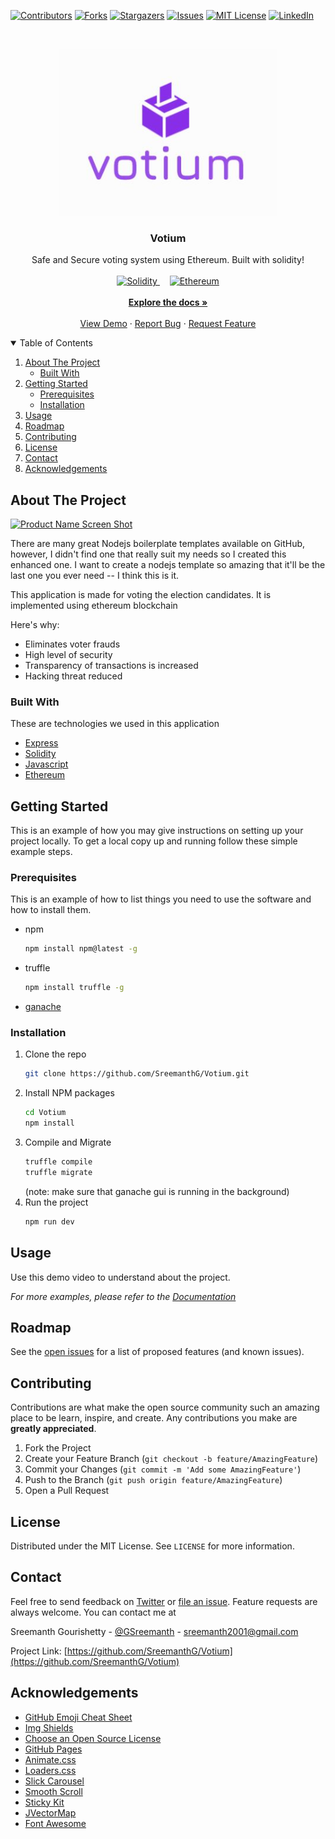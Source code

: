 
[![Contributors][contributors-shield]][contributors-url]
[![Forks][forks-shield]][forks-url]
[![Stargazers][stars-shield]][stars-url]
[![Issues][issues-shield]][issues-url]
[![MIT License][license-shield]][license-url]
[![LinkedIn][linkedin-shield]][linkedin-url]

<!-- PROJECT LOGO -->
<br />
<p align="center">
  <a href="/">
    <img alt="Votium" title="Votium" src="logo.JPG" width="350">
  </a>

  <h3 align="center">Votium</h3>

  <p align="center">
    Safe and Secure voting system using Ethereum. Built with solidity!
    <br />
      <br />
    <a href="https://docs.soliditylang.org/en/v0.8.3/" >
      <img alt="Solidity" title="Solidity" src="https://miro.medium.com/max/596/0*JJsN4KUuwBRwI0yv.png" height="50px">
    </a>
    &nbsp;&nbsp;&nbsp;
    <a href="https://ethereum.org/en/">
      <img alt="Ethereum" title="Ethereum" src="https://ethereum.org/static/a110735dade3f354a46fc2446cd52476/1d713/eth-home-icon.png" height="50px">
    </a>
    <br />
      <br />
    <a href="https://github.com/sreemanthg/Votium"><strong>Explore the docs »</strong></a>
    <br />
    <br />
    <a href="https://github.com/SreemanthG/Votium">View Demo</a>
    ·
    <a href="https://github.com/SreemanthG/Votium/issues">Report Bug</a>
    ·
    <a href="https://github.com/SreemanthG/Votium/issues">Request Feature</a>
  </p>
</p>



<!-- TABLE OF CONTENTS -->
<details open="open">
  <summary>Table of Contents</summary>
  <ol>
    <li>
      <a href="#about-the-project">About The Project</a>
      <ul>
        <li><a href="#built-with">Built With</a></li>
      </ul>
    </li>
    <li>
      <a href="#getting-started">Getting Started</a>
      <ul>
        <li><a href="#prerequisites">Prerequisites</a></li>
        <li><a href="#installation">Installation</a></li>
      </ul>
    </li>
    <li><a href="#usage">Usage</a></li>
    <li><a href="#roadmap">Roadmap</a></li>
    <li><a href="#contributing">Contributing</a></li>
    <li><a href="#license">License</a></li>
    <li><a href="#contact">Contact</a></li>
    <li><a href="#acknowledgements">Acknowledgements</a></li>
  </ol>
</details>



<!-- ABOUT THE PROJECT -->
## About The Project

[![Product Name Screen Shot][product-screenshot]](https://github.com/SreemanthG/Votium/blob/master/assets/s2.png)

<!-- <p align="center"><img src="https://assets.justinmind.com/wp-content/uploads/2018/02/what-is-screen-mockup-header.png" alt="Logo"></p> -->
There are many great Nodejs boilerplate templates available on GitHub, however, I didn't find one that really suit my needs so I created this enhanced one. I want to create a nodejs template so amazing that it'll be the last one you ever need -- I think this is it.

This application is made for voting the election candidates. It is implemented using ethereum blockchain 

Here's why:
* Eliminates voter frauds
* High level of security
* Transparency of transactions is increased
* Hacking threat reduced


### Built With

These are technologies we used in this application
* [Express](https://getbootstrap.com)
* [Solidity](https://jquery.com)
* [Javascript](https://laravel.com)
* [Ethereum](https://laravel.com)


<!-- GETTING STARTED -->
## Getting Started

This is an example of how you may give instructions on setting up your project locally.
To get a local copy up and running follow these simple example steps.

### Prerequisites

This is an example of how to list things you need to use the software and how to install them.
* npm
  ```sh
  npm install npm@latest -g
  ```
* truffle
  ```sh
  npm install truffle -g
  ```
* [ganache](https://www.trufflesuite.com/ganache)
  

 

### Installation

1. Clone the repo
   ```sh
   git clone https://github.com/SreemanthG/Votium.git
   ```
2. Install NPM packages
   ```sh
   cd Votium
   npm install
   ```
3. Compile and Migrate
   ```sh
   truffle compile
   truffle migrate
   ```
   (note: make sure that ganache gui is running in the background)
4. Run the project
   ```sh
   npm run dev
   ```


<!-- USAGE EXAMPLES -->
## Usage

Use this demo video to understand about the project.

_For more examples, please refer to the [Documentation](https://example.com)_



<!-- ROADMAP -->
## Roadmap

See the [open issues](https://github.com/sreemanthg/node-boilerplate-template/issues) for a list of proposed features (and known issues).



<!-- CONTRIBUTING -->
## Contributing

Contributions are what make the open source community such an amazing place to be learn, inspire, and create. Any contributions you make are **greatly appreciated**.

1. Fork the Project
2. Create your Feature Branch (`git checkout -b feature/AmazingFeature`)
3. Commit your Changes (`git commit -m 'Add some AmazingFeature'`)
4. Push to the Branch (`git push origin feature/AmazingFeature`)
5. Open a Pull Request



<!-- LICENSE -->
## License

Distributed under the MIT License. See `LICENSE` for more information.



<!-- CONTACT -->
## Contact
Feel free to send feedback on [Twitter](https://twitter.com/GSreemanth) or [file an issue](https://github.com/SreemanthG/meetings-api-appointy/issues/new). Feature requests are always welcome. You can contact me at 

Sreemanth Gourishetty - [@GSreemanth](https://twitter.com/GSreemanth) - sreemanth2001@gmail.com

Project Link: [https://github.com/SreemanthG/Votium](https://github.com/SreemanthG/Votium)



<!-- ACKNOWLEDGEMENTS -->
## Acknowledgements
* [GitHub Emoji Cheat Sheet](https://www.webpagefx.com/tools/emoji-cheat-sheet)
* [Img Shields](https://shields.io)
* [Choose an Open Source License](https://choosealicense.com)
* [GitHub Pages](https://pages.github.com)
* [Animate.css](https://daneden.github.io/animate.css)
* [Loaders.css](https://connoratherton.com/loaders)
* [Slick Carousel](https://kenwheeler.github.io/slick)
* [Smooth Scroll](https://github.com/cferdinandi/smooth-scroll)
* [Sticky Kit](http://leafo.net/sticky-kit)
* [JVectorMap](http://jvectormap.com)
* [Font Awesome](https://fontawesome.com)



<!-- MARKDOWN LINKS & IMAGES -->
<!-- https://www.markdownguide.org/basic-syntax/#reference-style-links -->
[contributors-shield]: https://img.shields.io/github/contributors/othneildrew/Best-README-Template.svg?style=for-the-badge
[contributors-url]: https://github.com/SreemanthG/Votium/graphs/contributors
[forks-shield]: https://img.shields.io/github/forks/othneildrew/Best-README-Template.svg?style=for-the-badge
[forks-url]: https://github.com/SreemanthG/Votium/network/members
[stars-shield]: https://img.shields.io/github/stars/othneildrew/Best-README-Template.svg?style=for-the-badge
[stars-url]: https://github.com/SreemanthG/Votium/stargazers
[issues-shield]: https://img.shields.io/github/issues/othneildrew/Best-README-Template.svg?style=for-the-badge
[issues-url]: https://github.com/SreemanthG/Votium/issues
[license-shield]: https://img.shields.io/github/license/othneildrew/Best-README-Template.svg?style=for-the-badge
[license-url]: https://github.com/SreemanthG/Votium/blob/master/LICENSE
[linkedin-shield]: https://img.shields.io/badge/-LinkedIn-black.svg?style=for-the-badge&logo=linkedin&colorB=555
[linkedin-url]: https://linkedin.com/in/sreemanth-gourishetty-b60a48182/
[product-screenshot]: https://assets.justinmind.com/wp-content/uploads/2018/02/what-is-screen-mockup-header.png
